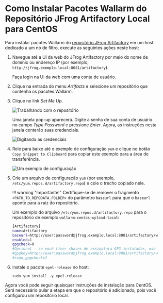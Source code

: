 [img-working-with-repo]: ../../../../images/integration-guides/repo-mirroring/centos/common/working-with-repo.png
[img-repo-creds]: ../../../../images/integration-guides/repo-mirroring/centos/common/repo-creds.png
[img-repo-code-snippet]: ../../../../images/integration-guides/repo-mirroring/centos/common/repo-code-snippet.png

[doc-repo-mirroring]: how-to-mirror-repo-artifactory.md
[doc-install-postanalytics]: ../../../installation-postanalytics-en.md

# Como Instalar Pacotes Wallarm do Repositório JFrog Artifactory Local para CentOS

Para instalar pacotes Wallarm do [repositório JFrog Artifactory][doc-repo-mirroring] em um host dedicado a um nó de filtro, execute as seguintes ações neste host:
1.  Navegue até a UI da web do JFrog Artifactory por meio do nome de domínio ou endereço IP (por exemplo, `http://jfrog.exemplo.local:8081/artifactory`).

    Faça login na UI da web com uma conta de usuário.
    
2.  Clique na entrada do menu *Artifacts* e selecione um repositório que contenha os pacotes Wallarm.

3.  Clique no link *Set Me Up*.

    ![Trabalhando com o repositório][img-working-with-repo]
    
    Uma janela pop-up aparecerá. Digite a senha de sua conta de usuário no campo *Type Password* e pressione *Enter*. Agora, as instruções nesta janela conterão suas credenciais.
    
    ![Digitando as credenciais][img-repo-creds]

4.  Role para baixo até o exemplo de configuração `yum` e clique no botão `Copy Snippet to Clipboard` para copiar este exemplo para a área de transferência.

    ![Um exemplo de configuração][img-repo-code-snippet]
    
5.  Crie um arquivo de configuração `yum` (por exemplo, `/etc/yum.repos.d/artifactory.repo`) e cole o trecho copiado nele.

    !!! warning "Importante!"
        Certifique-se de remover o fragmento `<PATH_TO_REPODATA_FOLDER>` do parâmetro `baseurl` para que o `baseurl` aponte para a raiz do repositório.
    
    Um exemplo do arquivo `/etc/yum.repos.d/artifactory.repo` para o repositório de exemplo `wallarm-centos-upload-local`:

    ```bash
    [Artifactory]
    name=Artifactory
    baseurl=http://user:password@jfrog.exemplo.local:8081/artifactory/wallarm-centos-upload-local/
    enabled=1
    gpgcheck=0
    #Opcional - se você tiver chaves de assinatura GPG instaladas, use as seguintes flags para verificar a assinatura dos metadados do repositório:
    #gpgkey=http://user:password@jfrog.exemplo.local:8081/artifactory/wallarm-centos-upload-local/<PATH_TO_REPODATA_FOLDER>/repomd.xml.key
    #repo_gpgcheck=1
    ```
    
6.  Instale o pacote `epel-release` no host:
    
    ```
    sudo yum install -y epel-release
    ```

Agora você pode seguir quaisquer instruções de instalação para CentOS. Será necessário pular a etapa em que o repositório é adicionado, pois você configurou um repositório local.
